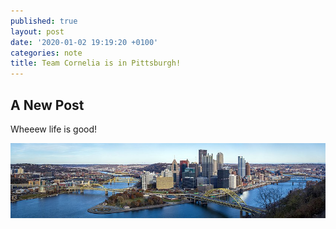 ```yaml
---
published: true
layout: post
date: '2020-01-02 19:19:20 +0100'
categories: note
title: Team Cornelia is in Pittsburgh!
---
```

## A New Post

Wheeew life is good!

![Skyline of Pittsburgh](/images/pittsburgh.jpg)
